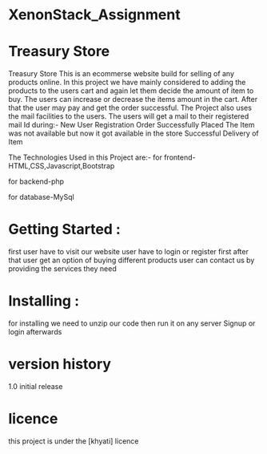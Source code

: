 # XenonStack_Assignment
# Treasury Store
Treasury Store This is an ecommerse website build for selling of any products online. In this project we have mainly considered to adding the products to the users cart and again let them decide the amount of item to buy. The users can increase or decrease the items amount in the cart. After that the user may pay and get the order successful. The Project also uses the mail facilities to the users.
The users will get a mail to their registered mail Id during:-
New User Registration
Order Successfully Placed
The Item was not available but now it got available in the store
Successful Delivery of Item

The Technologies Used in this Project are:-
for frontend-HTML,CSS,Javascript,Bootstrap

for backend-php

for database-MySql

# Getting Started :
 first user have to visit our website
 user have to login or register first
 after that user get an option of buying different products
 user can contact us by providing the services they need
# Installing :
  for installing we need to unzip our code then run it on any server
  Signup or login afterwards
# version history
1.0 initial release
# licence
this project is under the [khyati] licence
